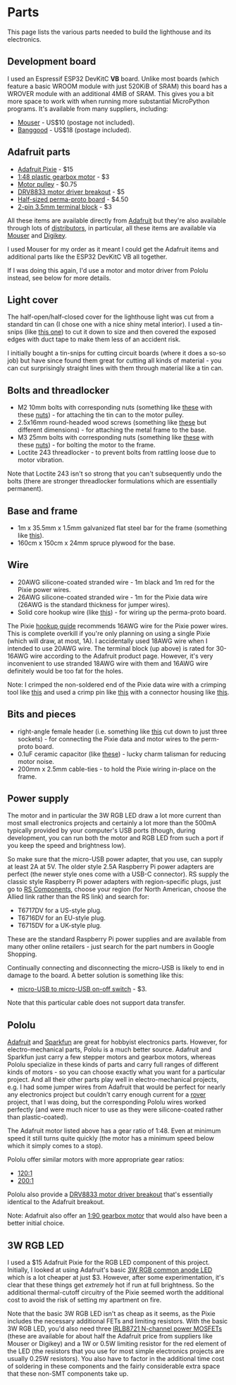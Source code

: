 Parts
=====

This page lists the various parts needed to build the lighthouse and its electronics.

Development board
-----------------

I used an Espressif ESP32 DevKitC **VB** board. Unlike most boards (which feature a basic WROOM module with just 520KiB of SRAM) this board has a WROVER module with an additional 4MiB of SRAM. This gives you a bit more space to work with when running more substantial MicroPython programs. It's available from many suppliers, including:

* [Mouser](https://www.mouser.com/ProductDetail/356-ESP32-DEVKITC-VB) - US$10 (postage not included).
* [Banggood](https://www.banggood.com/ESP32-DevkitC-Core-Board-ESP32-Development-Board-ESP32-WROOM-32U32D-F-VB-VIB-S1-p-1426780.html?ID=566841) - US$18 (postage included).

Adafruit parts
--------------

* [Adafruit Pixie](https://www.adafruit.com/product/2741) -  $15
* [1:48 plastic gearbox motor](https://www.adafruit.com/product/3777) - $3
* [Motor pulley](https://www.adafruit.com/product/3789) - $0.75
* [DRV8833 motor driver breakout](https://www.adafruit.com/product/3297) - $5
* [Half-sized perma-proto board](https://www.adafruit.com/product/1609) - $4.50
* [2-pin 3.5mm terminal block](https://www.adafruit.com/product/724) - $3

All these items are available directly from [Adafruit](https://www.adafruit.com/) but they're also available through lots of [distributors](https://www.adafruit.com/distributors), in particular, all these items are available via [Mouser](https://www.mouser.com/) and [Digikey](https://www.digikey.com/).

I used Mouser for my order as it meant I could get the Adafruit items and additional parts like the ESP32 DevKitC VB all together.

If I was doing this again, I'd use a motor and motor driver from Pololu instead, see below for more details.

Light cover
-----------

The half-open/half-closed cover for the lighthouse light was cut from a standard tin can (I chose one with a nice shiny metal interior).  I used a tin-snips (like [this one](https://www.stanleytools.com/products/hand-tools/cutting-tools/snips/fatmax-straight-cut-compound-action-aviation-snips/14-563)) to cut it down to size and then covered the exposed edges with duct tape to make them less of an accident risk.

I initially bought a tin-snips for cutting circuit boards (where it does a so-so job) but have since found them great for cutting all kinds of material - you can cut surprisingly straight lines with them through material like a tin can.

Bolts and threadlocker
----------------------

* M2 10mm bolts with corresponding nuts (something like [these](https://www.conrad.com/p/toolcraft-827129-fillister-head-screws-m2-10-mm-phillips-din-7985-steel-zinc-galvanized-100-pcs-827129) with these [nuts](https://www.conrad.com/p/toolcraft-815608-hexagonal-nuts-m2-din-934-steel-zinc-plated-100-pcs-815608)) - for attaching the tin can to the motor pulley.
* 2.5x16mm round-headed wood screws (something like [these](https://www.homebase.co.uk/wood-screw-round-head-brass-3-x-12mm-10-pack_p168370) but different dimensions) - for attaching the metal frame to the base.
* M3 25mm bolts with corresponding nuts (something like [these](https://www.conrad.com/p/toolcraft-827136-fillister-head-screws-m3-25-mm-phillips-din-7985-steel-zinc-galvanized-100-pcs-827136) with these [nuts](https://www.conrad.com/p/toolcraft-815624-hexagonal-nuts-m3-din-934-steel-zinc-plated-100-pcs-815624)) - for bolting the motor to the frame.
* Loctite 243 threadlocker - to prevent bolts from rattling loose due to motor vibration.

Note that Loctite 243 isn't so strong that you can't subsequently undo the bolts (there are stronger threadlocker formulations which are essentially permanent).

Base and frame
--------------

* 1m x 35.5mm x 1.5mm galvanized flat steel bar for the frame (something like [this](https://www.homebase.co.uk/galvanised-steel-flat-bar-profile-1m-x-35-5mm_p414991)).
* 160cm x 150cm x 24mm spruce plywood for the base.

Wire
----

* 20AWG silicone-coated stranded wire - 1m black and 1m red for the Pixie power wires.
* 26AWG silicone-coated stranded wire - 1m for the Pixie data wire (26AWG is the standard thickness for jumper wires).
* Solid core hookup wire (like [this](https://www.adafruit.com/product/1311)) - for wiring up the perma-proto board.

The Pixie [hookup guide](https://learn.adafruit.com/pixie-3-watt-smart-chainable-led-pixels?view=all) recommends 16AWG wire for the Pixie power wires. This is complete overkill if you're only planning on using a single Pixie (which will draw, at most, 1A). I accidentally used 18AWG wire when I intended to use 20AWG wire. The terminal block (up above) is rated for 30-16AWG wire according to the Adafruit product page. However, it's very inconvenient to use stranded 18AWG wire with them and 16AWG wire definitely would be too fat for the holes.

Note: I crimped the non-soldered end of the Pixie data wire with a crimping tool like [this](https://www.pololu.com/product/1929) and used a crimp pin like [this](https://www.pololu.com/product/1931) with a connector housing like [this](https://www.pololu.com/product/1900).

Bits and pieces
---------------

* right-angle female header (i.e. something like [this](https://www.adafruit.com/product/1542) cut down to just three sockets) - for connecting the Pixie data and motor wires to the perm-proto board.
* 0.1uF ceramic capacitor (like [these](https://www.adafruit.com/product/753)) - lucky charm talisman for reducing motor noise.
* 200mm x 2.5mm cable-ties - to hold the Pixie wiring in-place on the frame.

Power supply
------------

The motor and in particular the 3W RGB LED draw a lot more current than most small electronics projects and certainly a lot more than the 500mA typically provided by your computer's USB ports (though, during development, you can run both the motor and RGB LED from such a port if you keep the speed and brightness low).

So make sure that the micro-USB power adapter, that you use, can supply at least 2A at 5V. The older style 2.5A Raspberry Pi power adapters are perfect (the newer style ones come with a USB-C connector). RS supply the classic style Raspberry Pi power adapters with region-specific plugs, just go to [RS Components](https://www.rs-online.com/), choose your region (for North American, choose the Allied link rather than the RS link) and search for:

* T6717DV for a US-style plug.
* T6716DV for an EU-style plug.
* T6715DV for a UK-style plug.

These are the standard Raspberry Pi power supplies and are available from many other online retailers - just search for the part numbers in Google Shopping.

Continually connecting and disconnecting the micro-USB is likely to end in damage to the board. A better solution is something like this:

* [micro-USB to micro-USB on-off switch](https://www.reichelt.com/ch/en/raspberry-pi-cable-with-switch-30-cm-black-rpi-cable-sw-30-p223610.html) - $3.

Note that this particular cable does not support data transfer.

Pololu
------

[Adafruit](https://www.adafruit.com/) and [Sparkfun](https://www.sparkfun.com/) are great for hobbyist electronics parts. However, for electro-mechanical parts, Pololu is a much better source. Adafruit and Sparkfun just carry a few stepper motors and gearbox motors, whereas Pololu specialize in these kinds of parts and carry full ranges of different kinds of motors - so you can choose exactly what you want for a particular project. And all their other parts play well in electro-mechanical projects, e.g. I had some jumper wires from Adafruit that would be perfect for nearly any electronics project but couldn't carry enough current for a [rover](https://www.pololu.com/category/202/romi-chassis-and-accessories) project, that I was doing, but the corresponding Pololu wires worked perfectly (and were much nicer to use as they were silicone-coated rather than plastic-coated).

The Adafruit motor listed above has a gear ratio of 1:48. Even at minimum speed it still turns quite quickly (the motor has a minimum speed below which it simply comes to a stop).

Pololu offer similar motors with more appropriate gear ratios:

* [120:1](https://www.pololu.com/product/1121)
* [200:1](https://www.pololu.com/product/1120)

Pololu also provide a [DRV8833 motor driver breakout](https://www.pololu.com/product/2130) that's essentially identical to the Adafruit breakout.

Note: Adafruit also offer an [1:90 gearbox motor](https://www.adafruit.com/product/3801) that would also have been a better initial choice.

3W RGB LED
----------

I used a $15 Adafruit Pixie for the RGB LED component of this project. Initially, I looked at using Adafruit's basic [3W RGB common anode LED](https://www.adafruit.com/product/2530) which is a lot cheaper at just $3. However, after some experimentation, it's clear that these things get _extremely_ hot if run at full brightness. So the additional thermal-cutoff circuitry of the Pixie seemed worth the additional cost to avoid the risk of setting my apartment on fire.

Note that the basic 3W RGB LED isn't as cheap as it seems, as the Pixie includes the necessary additional FETs and limiting resistors. With the basic 3W RGB LED, you'd also need three [IRLB8721 N-channel power MOSFETs](https://www.adafruit.com/product/355) (these are available for about half the Adafruit price from suppliers like Mouser or Digikey) and a 1W or 0.5W limiting resistor for the red element of the LED (the resistors that you use for most simple electronics projects are usually 0.25W resistors). You also have to factor in the additional time cost of soldering in these components and the fairly considerable extra space that these non-SMT components take up.
